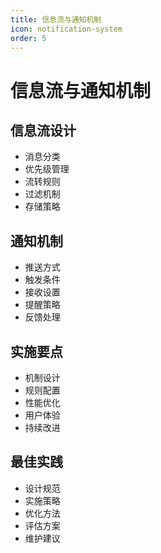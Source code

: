 ```yaml
---
title: 信息流与通知机制
icon: notification-system
order: 5
---
```


# 信息流与通知机制

## 信息流设计
- 消息分类
- 优先级管理
- 流转规则
- 过滤机制
- 存储策略

## 通知机制
- 推送方式
- 触发条件
- 接收设置
- 提醒策略
- 反馈处理

## 实施要点
- 机制设计
- 规则配置
- 性能优化
- 用户体验
- 持续改进

## 最佳实践
- 设计规范
- 实施策略
- 优化方法
- 评估方案
- 维护建议
